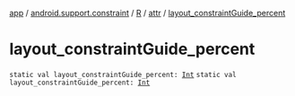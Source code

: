 [app](../../../index.md) / [android.support.constraint](../../index.md) / [R](../index.md) / [attr](index.md) / [layout_constraintGuide_percent](.)

# layout_constraintGuide_percent

`static val layout_constraintGuide_percent: `[`Int`](https://kotlinlang.org/api/latest/jvm/stdlib/kotlin/-int/index.html)
`static val layout_constraintGuide_percent: `[`Int`](https://kotlinlang.org/api/latest/jvm/stdlib/kotlin/-int/index.html)